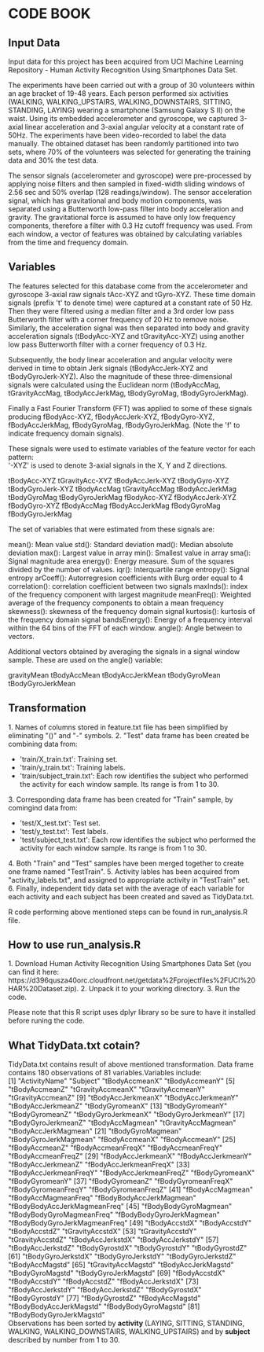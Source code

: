 <h1>CODE BOOK</h1>
<h2>Input Data</h2>
Input data for this project has been acquired from UCI Machine Learning Repository - Human Activity Recognition Using Smartphones Data Set.

The experiments have been carried out with a group of 30 volunteers within an age bracket of 19-48 years. Each person performed six activities (WALKING, WALKING_UPSTAIRS, WALKING_DOWNSTAIRS, SITTING, STANDING, LAYING) wearing a smartphone (Samsung Galaxy S II) on the waist. Using its embedded accelerometer and gyroscope, we captured 3-axial linear acceleration and 3-axial angular velocity at a constant rate of 50Hz. The experiments have been video-recorded to label the data manually. The obtained dataset has been randomly partitioned into two sets, where 70% of the volunteers was selected for generating the training data and 30% the test data.

The sensor signals (accelerometer and gyroscope) were pre-processed by applying noise filters and then sampled in fixed-width sliding windows of 2.56 sec and 50% overlap (128 readings/window). The sensor acceleration signal, which has gravitational and body motion components, was separated using a Butterworth low-pass filter into body acceleration and gravity. The gravitational force is assumed to have only low frequency components, therefore a filter with 0.3 Hz cutoff frequency was used. From each window, a vector of features was obtained by calculating variables from the time and frequency domain.
<h2>Variables</h2>
The features selected for this database come from the accelerometer and gyroscope 3-axial raw signals tAcc-XYZ and tGyro-XYZ. These time domain signals (prefix 't' to denote time) were captured at a constant rate of 50 Hz. Then they were filtered using a median filter and a 3rd order low pass Butterworth filter with a corner frequency of 20 Hz to remove noise. Similarly, the acceleration signal was then separated into body and gravity acceleration signals (tBodyAcc-XYZ and tGravityAcc-XYZ) using another low pass Butterworth filter with a corner frequency of 0.3 Hz. 

Subsequently, the body linear acceleration and angular velocity were derived in time to obtain Jerk signals (tBodyAccJerk-XYZ and tBodyGyroJerk-XYZ). Also the magnitude of these three-dimensional signals were calculated using the Euclidean norm (tBodyAccMag, tGravityAccMag, tBodyAccJerkMag, tBodyGyroMag, tBodyGyroJerkMag). 

Finally a Fast Fourier Transform (FFT) was applied to some of these signals producing fBodyAcc-XYZ, fBodyAccJerk-XYZ, fBodyGyro-XYZ, fBodyAccJerkMag, fBodyGyroMag, fBodyGyroJerkMag. (Note the 'f' to indicate frequency domain signals). 

These signals were used to estimate variables of the feature vector for each pattern:  
'-XYZ' is used to denote 3-axial signals in the X, Y and Z directions.

tBodyAcc-XYZ
tGravityAcc-XYZ
tBodyAccJerk-XYZ
tBodyGyro-XYZ
tBodyGyroJerk-XYZ
tBodyAccMag
tGravityAccMag
tBodyAccJerkMag
tBodyGyroMag
tBodyGyroJerkMag
fBodyAcc-XYZ
fBodyAccJerk-XYZ
fBodyGyro-XYZ
fBodyAccMag
fBodyAccJerkMag
fBodyGyroMag
fBodyGyroJerkMag

The set of variables that were estimated from these signals are: 

mean(): Mean value
std(): Standard deviation
mad(): Median absolute deviation 
max(): Largest value in array
min(): Smallest value in array
sma(): Signal magnitude area
energy(): Energy measure. Sum of the squares divided by the number of values. 
iqr(): Interquartile range 
entropy(): Signal entropy
arCoeff(): Autorregresion coefficients with Burg order equal to 4
correlation(): correlation coefficient between two signals
maxInds(): index of the frequency component with largest magnitude
meanFreq(): Weighted average of the frequency components to obtain a mean frequency
skewness(): skewness of the frequency domain signal 
kurtosis(): kurtosis of the frequency domain signal 
bandsEnergy(): Energy of a frequency interval within the 64 bins of the FFT of each window.
angle(): Angle between to vectors.

Additional vectors obtained by averaging the signals in a signal window sample. These are used on the angle() variable:

gravityMean
tBodyAccMean
tBodyAccJerkMean
tBodyGyroMean
tBodyGyroJerkMean
<h2>Transformation</h2>
1. Names of columns stored in feature.txt file has been simplified by eliminating "()" and "-" symbols.
2. "Test" data frame has been created be combining data from:
<ul>
<li>'train/X_train.txt': Training set.</li>
<li>'train/y_train.txt': Training labels.</li>
<li>'train/subject_train.txt': Each row identifies the subject who performed the activity for each window sample. Its range is from 1 to 30.</li>
</ul>
3. Corresponding data frame has been created for "Train" sample, by comingind data from:
<ul>
<li>'test/X_test.txt': Test set.</li>
<li>'test/y_test.txt': Test labels.</li>
<li>'test/subject_test.txt': Each row identifies the subject who performed the activity for each window sample. Its range is from 1 to 30.</li>
</ul>
4. Both "Train" and "Test" samples have been merged together to create one frame named "TestTrain".
5. Activity lables has been acquired from "activity_labels.txt", and assigned to appropriate activity in "TestTrain" set.
6. Finally, independent tidy data set with the average of each variable for each activity and each subject has been created and saved as TidyData.txt.

R code performing above mentioned steps can be found in run_analysis.R file.
<h2>How to use run_analysis.R</h2>
1. Download Human Activity Recognition Using Smartphones Data Set (you can find it here: https://d396qusza40orc.cloudfront.net/getdata%2Fprojectfiles%2FUCI%20HAR%20Dataset.zip).
2. Unpack it to your working directory.
3. Run the code.

Please note that this R script uses dplyr library so be sure to have it installed before runing the code.
<h2>What TidyData.txt cotain?</h2> 
TidyData.txt contains result of above mentioned transformation. Data frame contains 180 observations of 81 variables.Variables include:<br />
[1] "ActivityName"                 "Subject"                      "tBodyAccmeanX"                "tBodyAccmeanY"               
 [5] "tBodyAccmeanZ"                "tGravityAccmeanX"             "tGravityAccmeanY"             "tGravityAccmeanZ"            
 [9] "tBodyAccJerkmeanX"            "tBodyAccJerkmeanY"            "tBodyAccJerkmeanZ"            "tBodyGyromeanX"              
[13] "tBodyGyromeanY"               "tBodyGyromeanZ"               "tBodyGyroJerkmeanX"           "tBodyGyroJerkmeanY"          
[17] "tBodyGyroJerkmeanZ"           "tBodyAccMagmean"              "tGravityAccMagmean"           "tBodyAccJerkMagmean"         
[21] "tBodyGyroMagmean"             "tBodyGyroJerkMagmean"         "fBodyAccmeanX"                "fBodyAccmeanY"               
[25] "fBodyAccmeanZ"                "fBodyAccmeanFreqX"            "fBodyAccmeanFreqY"            "fBodyAccmeanFreqZ"           
[29] "fBodyAccJerkmeanX"            "fBodyAccJerkmeanY"            "fBodyAccJerkmeanZ"            "fBodyAccJerkmeanFreqX"       
[33] "fBodyAccJerkmeanFreqY"        "fBodyAccJerkmeanFreqZ"        "fBodyGyromeanX"               "fBodyGyromeanY"              
[37] "fBodyGyromeanZ"               "fBodyGyromeanFreqX"           "fBodyGyromeanFreqY"           "fBodyGyromeanFreqZ"          
[41] "fBodyAccMagmean"              "fBodyAccMagmeanFreq"          "fBodyBodyAccJerkMagmean"      "fBodyBodyAccJerkMagmeanFreq" 
[45] "fBodyBodyGyroMagmean"         "fBodyBodyGyroMagmeanFreq"     "fBodyBodyGyroJerkMagmean"     "fBodyBodyGyroJerkMagmeanFreq"
[49] "tBodyAccstdX"                 "tBodyAccstdY"                 "tBodyAccstdZ"                 "tGravityAccstdX"             
[53] "tGravityAccstdY"              "tGravityAccstdZ"              "tBodyAccJerkstdX"             "tBodyAccJerkstdY"            
[57] "tBodyAccJerkstdZ"             "tBodyGyrostdX"                "tBodyGyrostdY"                "tBodyGyrostdZ"               
[61] "tBodyGyroJerkstdX"            "tBodyGyroJerkstdY"            "tBodyGyroJerkstdZ"            "tBodyAccMagstd"              
[65] "tGravityAccMagstd"            "tBodyAccJerkMagstd"           "tBodyGyroMagstd"              "tBodyGyroJerkMagstd"         
[69] "fBodyAccstdX"                 "fBodyAccstdY"                 "fBodyAccstdZ"                 "fBodyAccJerkstdX"            
[73] "fBodyAccJerkstdY"             "fBodyAccJerkstdZ"             "fBodyGyrostdX"                "fBodyGyrostdY"               
[77] "fBodyGyrostdZ"                "fBodyAccMagstd"               "fBodyBodyAccJerkMagstd"       "fBodyBodyGyroMagstd"         
[81] "fBodyBodyGyroJerkMagstd"
<br />
Observations has been sorted by <strong> activity </strong> (LAYING, SITTING, STANDING, WALKING, WALKING_DOWNSTAIRS, WALKING_UPSTAIRS) and by <strong> subject</strong>  described by number from 1 to 30.
